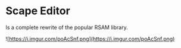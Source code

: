 # Scape Editor
Is a complete rewrite of the popular RSAM library.

![https://i.imgur.com/poAcSnf.png](https://i.imgur.com/poAcSnf.png)